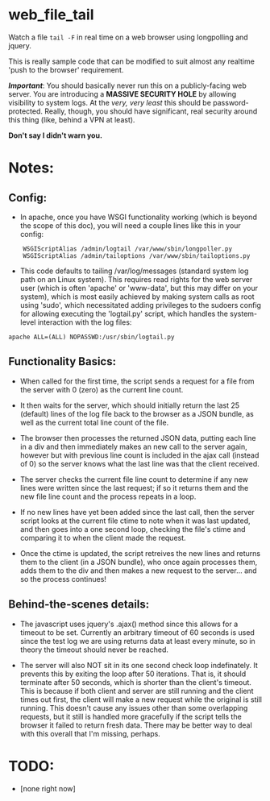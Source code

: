 # web_file_tail
Watch a file `tail -F` in real time on a web browser using longpolling and jquery.

This is really sample code that can be modified to suit almost any realtime 'push to the browser' requirement.

**_Important_**: You should basically never run this on a publicly-facing web server.  You are introducing a **MASSIVE SECURITY HOLE** by allowing visibility to system logs.  At the _very, very least_ this should be password-protected.  Really, though, you should have significant, real security around this thing (like, behind a VPN at least).

**Don't say I didn't warn you.**

# Notes:
## Config:
 * In apache, once you have WSGI functionality working (which is beyond the scope of this doc), you will need a couple lines like this in your config:
```
    WSGIScriptAlias /admin/logtail /var/www/sbin/longpoller.py
    WSGIScriptAlias /admin/tailoptions /var/www/sbin/tailoptions.py
```
 * This code defaults to tailing /var/log/messages (standard system log path on an Linux system). This requires read rights for the web server user (which is often 'apache' or 'www-data', but this may differ on your system), which is most easily achieved by making system calls as root using 'sudo', which necessitated adding privileges to the sudoers config for allowing executing the 'logtail.py' script, which handles the system-level interaction with the log files:

  `apache ALL=(ALL) NOPASSWD:/usr/sbin/logtail.py`

## Functionality Basics:
 * When called for the first time, the script sends a request for a file from the server with 0 (zero) as the current line count.

 * It then waits for the server, which should initially return the last 25 (default) lines of the log file back to the browser as a JSON bundle, as well as the current total line count of the file.

 * The browser then processes the returned JSON data, putting each line in a div and then immediately makes an new call to the server again, however but with previous line count is included in the ajax call (instead of 0) so the server knows what the last line was that the client received.

 * The server checks the current file line count to determine if any new lines were written since the last request; if so it returns them and the new file line count and the process repeats in a loop.

 * If no new lines have yet been added since the last call, then the server script looks at the current file ctime to note when it was last updated, and then goes into a one second loop, checking the file's ctime and comparing it to when the client made the request.

 * Once the ctime is updated, the script retreives the new lines and returns them to the client (in a JSON bundle), who once again processes them, adds them to the div and then makes a new request to the server... and so the process continues!

## Behind-the-scenes details:
 * The javascript uses jquery's .ajax() method since this allows for a timeout to be set. Currently an arbitrary timeout of 60 seconds is used since the test log we are using returns data at least every minute, so in theory the timeout should never be reached.

 * The server will also NOT sit in its one second check loop indefinately. It prevents this by exiting the loop after 50 iterations. That is, it should terminate after 50 seconds, which is shorter than the client's timeout. This is because if both client and server are still running and the client times out first, the client will make a new request while the original is still running. This doesn't cause any issues other than some overlapping requests, but it still is handled more gracefully if the script tells the browser it failed to return fresh data.  There may be better way to deal with this overall that I'm missing, perhaps.


# TODO:
* [none right now]
